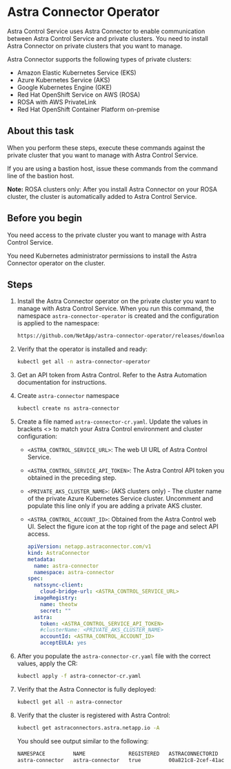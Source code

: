 # Astra Connector Operator 

Astra Control Service uses Astra Connector to enable communication between Astra Control Service and private clusters. You need to install Astra Connector on private clusters that you want to manage.

Astra Connector supports the following types of private clusters:

- Amazon Elastic Kubernetes Service (EKS)
- Azure Kubernetes Service (AKS)
- Google Kubernetes Engine (GKE)
- Red Hat OpenShift Service on AWS (ROSA)
- ROSA with AWS PrivateLink
- Red Hat OpenShift Container Platform on-premise

## About this task

When you perform these steps, execute these commands against the private cluster that you want to manage with Astra Control Service.

If you are using a bastion host, issue these commands from the command line of the bastion host.

**Note:** ROSA clusters only: After you install Astra Connector on your ROSA cluster, the cluster is automatically added to Astra Control Service.

## Before you begin

You need access to the private cluster you want to manage with Astra Control Service.

You need Kubernetes administrator permissions to install the Astra Connector operator on the cluster.

## Steps

1. Install the Astra Connector operator on the private cluster you want to manage with Astra Control Service. When you run this command, the namespace `astra-connector-operator` is created and the configuration is applied to the namespace:

    ```bash
    https://github.com/NetApp/astra-connector-operator/releases/download/23.07.0-202310251519/astraconnector_operator.yaml
    ```

2. Verify that the operator is installed and ready:

    ```bash
    kubectl get all -n astra-connector-operator
    ```

3. Get an API token from Astra Control. Refer to the Astra Automation documentation for instructions.

4. Create `astra-connector` namespace

    ```bash
   kubectl create ns astra-connector
    ```

5. Create a file named `astra-connector-cr.yaml`. Update the values in brackets <> to match your Astra Control environment and cluster configuration:

   - `<ASTRA_CONTROL_SERVICE_URL>`: The web UI URL of Astra Control Service.
   - `<ASTRA_CONTROL_SERVICE_API_TOKEN>`: The Astra Control API token you obtained in the preceding step.
   - `<PRIVATE_AKS_CLUSTER_NAME>`: (AKS clusters only) - The cluster name of the private Azure Kubernetes Service cluster. Uncomment and populate this line only if you are adding a private AKS cluster.
   - `<ASTRA_CONTROL_ACCOUNT_ID>`: Obtained from the Astra Control web UI. Select the figure icon at the top right of the page and select API access.

       ```yaml
       apiVersion: netapp.astraconnector.com/v1
       kind: AstraConnector
       metadata:
         name: astra-connector
         namespace: astra-connector
       spec:
         natssync-client:
           cloud-bridge-url: <ASTRA_CONTROL_SERVICE_URL>
         imageRegistry:
           name: theotw
           secret: ""
         astra:
           token: <ASTRA_CONTROL_SERVICE_API_TOKEN>
           #clusterName: <PRIVATE_AKS_CLUSTER_NAME>
           accountId: <ASTRA_CONTROL_ACCOUNT_ID>
           acceptEULA: yes
       ```
    
6. After you populate the `astra-connector-cr.yaml` file with the correct values, apply the CR:

    ```bash
    kubectl apply -f astra-connector-cr.yaml
    ```

7. Verify that the Astra Connector is fully deployed:

    ```bash
    kubectl get all -n astra-connector
    ```

8. Verify that the cluster is registered with Astra Control:

    ```bash
    kubectl get astraconnectors.astra.netapp.io -A
    ```

   You should see output similar to the following:

   ```bash
   NAMESPACE         NAME              REGISTERED   ASTRACONNECTORID                       STATUS
   astra-connector   astra-connector   true         00a821c8-2cef-41ac-8777-ed05a417883e   Registered with Astra
   ```